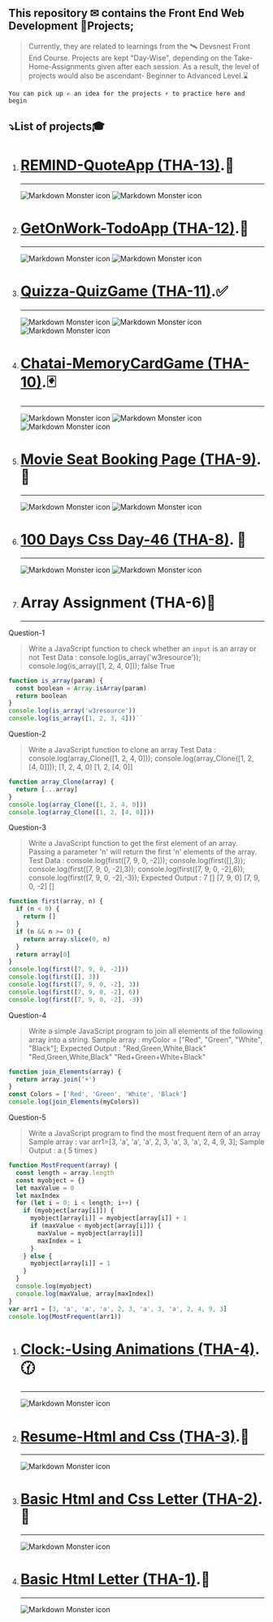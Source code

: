 ## This repository ✉ contains the **Front End Web Development** 🚀Projects;

> Currently, they are related to learnings from the 🛰 Devsnest Front End Course.
> Projects are kept "Day-Wise", depending on the Take-Home-Assignments given after each session. As a result, the level of projects would also be ascendant- Beginner to Advanced Level.⌛

`You can pick up ✍ an idea for the projects ⚡ to practice here and begin`

## ⤵️List of projects🎓

1. # [**REMIND-QuoteApp** (THA-13)](https://iemprashanttha13.netlify.app).💭
   ***
   <img src="./THA-IMAGES/THA-13A.png" alt="Markdown Monster icon">
   <img src="./THA-IMAGES/THA-13B.png" alt="Markdown Monster icon">
1. # [**GetOnWork-TodoApp** (THA-12)](https://iemprashanttha12.netlify.app).📜
   ***
   <img src="./THA-IMAGES/THA-12A.png" alt="Markdown Monster icon">
   <img src="./THA-IMAGES/THA-12B.png" alt="Markdown Monster icon">
1. # [**Quizza-QuizGame** (THA-11)](https://iemprashanttha11.netlify.app).✅
   ***
   <img src="./THA-IMAGES/THA-11A.png" alt="Markdown Monster icon">
   <img src="./THA-IMAGES/THA-11B.png" alt="Markdown Monster icon">
   <img src="./THA-IMAGES/THA-11C.png" alt="Markdown Monster icon">
1. # [**Chatai-MemoryCardGame** (THA-10)](https://iemprashanttha10.netlify.app).🃏
   ***
   <img src="./THA-IMAGES/THA-10A.png" alt="Markdown Monster icon">
   <img src="./THA-IMAGES/THA-10B.png" alt="Markdown Monster icon">
   <img src="./THA-IMAGES/THA-10C.png" alt="Markdown Monster icon">
1. # [**Movie Seat Booking Page** (THA-9)](https://iemprashanttha9.netlify.app).🎥
   ***
   <img src="./THA-IMAGES/THA-9A.png" alt="Markdown Monster icon">
   <img src="./THA-IMAGES/THA-9B.png" alt="Markdown Monster icon">
1. # [**100 Days Css Day-46** (THA-8)](https://iemprashanttha8.netlify.app). 🥇
   ***
   <img src="./THA-IMAGES/THA-8A.png" alt="Markdown Monster icon">
   <img src="./THA-IMAGES/THA-8B.png" alt="Markdown Monster icon">
1. # **Array Assignment** (THA-6)📄
   ***

Question-1

> Write a JavaScript function to check whether an `input` is an array or not
> Test Data :
> console.log(is_array('w3resource'));
> console.log(is_array([1, 2, 4, 0]));
> false
> True

```javascript
function is_array(param) {
  const boolean = Array.isArray(param)
  return boolean
}
console.log(is_array('w3resource'))
console.log(is_array([1, 2, 3, 4]))``
```

Question-2

> Write a JavaScript function to clone an array
> Test Data :
> console.log(array_Clone([1, 2, 4, 0]));
> console.log(array_Clone([1, 2, [4, 0]]));
> [1, 2, 4, 0]
> [1, 2, [4, 0]]

```javascript
function array_Clone(array) {
  return [...array]
}
console.log(array_Clone([1, 2, 4, 0]))
console.log(array_Clone([1, 2, [4, 0]]))
```

Question-3

> Write a JavaScript function to get the first element of an array. Passing a parameter 'n' will return the first 'n' elements of the array.
> Test Data :
> console.log(first([7, 9, 0, -2]));
> console.log(first([],3));
> console.log(first([7, 9, 0, -2],3));
> console.log(first([7, 9, 0, -2],6));
> console.log(first([7, 9, 0, -2],-3));
> Expected Output :
> 7
> []
> [7, 9, 0]
> [7, 9, 0, -2]
> []

```javascript
function first(array, n) {
  if (n < 0) {
    return []
  }
  if (n && n >= 0) {
    return array.slice(0, n)
  }
  return array[0]
}
console.log(first([7, 9, 0, -2]))
console.log(first([], 3))
console.log(first([7, 9, 0, -2], 3))
console.log(first([7, 9, 0, -2], 6))
console.log(first([7, 9, 0, -2], -3))
```

Question-4

> Write a simple JavaScript program to join all elements of the following array into a string.
> Sample array : myColor = ["Red", "Green", "White", "Black"];
> Expected Output :
> "Red,Green,White,Black"
> "Red,Green,White,Black"
> "Red+Green+White+Black"

```javascript
function join_Elements(array) {
  return array.join('+')
}
const Colors = ['Red', 'Green', 'White', 'Black']
console.log(join_Elements(myColors))
```

Question-5

> Write a JavaScript program to find the most frequent item of an array
> Sample array : var arr1=[3, 'a', 'a', 'a', 2, 3, 'a', 3, 'a', 2, 4, 9, 3];
> Sample Output : a ( 5 times )

```javascript
function MostFrequent(array) {
  const length = array.length
  const myobject = {}
  let maxValue = 0
  let maxIndex
  for (let i = 0; i < length; i++) {
    if (myobject[array[i]]) {
      myobject[array[i]] = myobject[array[i]] + 1
      if (maxValue < myobject[array[i]]) {
        maxValue = myobject[array[i]]
        maxIndex = i
      }
    } else {
      myobject[array[i]] = 1
    }
  }
  console.log(myobject)
  console.log(maxValue, array[maxIndex])
}
var arr1 = [3, 'a', 'a', 'a', 2, 3, 'a', 3, 'a', 2, 4, 9, 3]
console.log(MostFrequent(arr1))
```

1. # [**Clock:-Using Animations** (THA-4)](https://iemprashanttha4.netlify.app).🕜
   ***
   <img src="./THA-IMAGES/THA-4.png" alt="Markdown Monster icon">
1. # [**Resume-Html and Css** (THA-3)](https://iemprashanttha3.netlify.app).📃
   ***
   <img src="./THA-IMAGES/THA-3.png" alt="Markdown Monster icon">
1. # [**Basic Html and Css Letter** (THA-2)](https://iemprashanttha2.netlify.app).💌
   ***
   <img src="./THA-IMAGES/THA-2.png" alt="Markdown Monster icon">
1. # [**Basic Html Letter** (THA-1)](https://iemprashanttha1.netlify.app).💌
   ***
   <img src="./THA-IMAGES/THA-1.png" alt="Markdown Monster icon">
